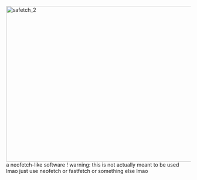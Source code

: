 <img width="874" height="426" alt="safetch_2" src="https://github.com/user-attachments/assets/fc5f0fce-f254-4572-b2a7-dd5f87c6ce52" />
a neofetch-like software !
warning: this is not actually meant to be used lmao just use neofetch or fastfetch or something else lmao
